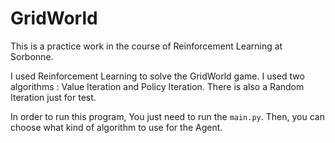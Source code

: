 # GridWorld

This is a practice work in the course of Reinforcement Learning at Sorbonne.

I used Reinforcement Learning to solve the GridWorld game. I used two algorithms : Value Iteration and Policy Iteration. There is also a Random Iteration just for test.

In order to run this program, You just need to run the `main.py`. Then, you can choose what kind of algorithm to use for the Agent.
